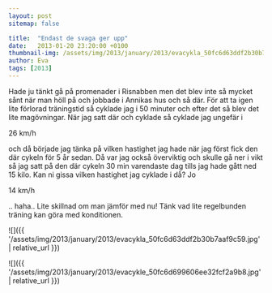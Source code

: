 ```yaml
---
layout: post
sitemap: false

title:  "Endast de svaga ger upp"
date:   2013-01-20 23:20:00 +0100
thumbnail-img: /assets/img/2013/january/2013/evacykla_50fc6d63ddf2b30b7aaf9c59.jpg
author: Eva
tags: [2013]
---
```


Hade ju tänkt gå på promenader i Risnabben men det blev inte så mycket sånt när man höll på och jobbade i Annikas hus och så där. För att ta igen lite förlorad träningstid så cyklade jag i 50 minuter och efter det så blev det lite magövningar. När jag satt där och cyklade så cyklade jag ungefär i 

26 km/h

 och då började jag tänka på vilken hastighet jag hade när jag först fick den där cykeln för 5 år sedan. Då var jag också överviktig och skulle gå ner i vikt så jag satt på den där cykeln 30 min varendaste dag tills jag hade gått ned 15 kilo. Kan ni gissa vilken hastighet jag cyklade i då? Jo 

14 km/h

.. haha.. Lite skillnad om man jämför med nu! Tänk vad lite regelbunden träning kan göra med konditionen.

![]({{ '/assets/img/2013/january/2013/evacykla_50fc6d63ddf2b30b7aaf9c59.jpg'  | relative_url }})

![]({{ '/assets/img/2013/january/2013/evacykle_50fc6d699606ee32fcf2a9b8.jpg'  | relative_url }})

